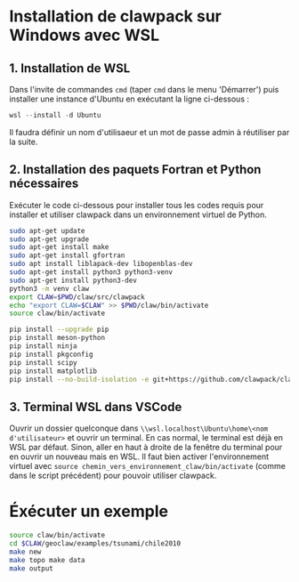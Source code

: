 # Installation de clawpack sur Windows avec WSL

## 1. Installation de WSL
Dans l'invite de commandes `cmd` (taper `cmd` dans le menu 'Démarrer') puis installer une instance d'Ubuntu en exécutant la ligne ci-dessous : 

```powershell
wsl --install -d Ubuntu
```

Il faudra définir un nom d'utilisaeur et un mot de passe admin à réutiliser par la suite.

## 2. Installation des paquets Fortran et Python nécessaires

Exécuter le code ci-dessous pour installer tous les codes requis pour installer et utiliser clawpack dans un environnement virtuel de Python.

```bash
sudo apt-get update
sudo apt-get upgrade
sudo apt-get install make
sudo apt-get install gfortran
sudo apt install liblapack-dev libopenblas-dev
sudo apt-get install python3 python3-venv
sudo apt-get install python3-dev
python3 -m venv claw
export CLAW=$PWD/claw/src/clawpack
echo "export CLAW=$CLAW" >> $PWD/claw/bin/activate
source claw/bin/activate

pip install --upgrade pip
pip install meson-python
pip install ninja
pip install pkgconfig
pip install scipy
pip install matplotlib
pip install --no-build-isolation -e git+https://github.com/clawpack/clawpack.git@v5.11.0#egg=clawpack
```

## 3. Terminal WSL dans VSCode

Ouvrir un dossier quelconque dans `\\wsl.localhost\Ubuntu\home\<nom d'utilisateur>` et ouvrir un terminal. En cas normal, le terminal est déjà en WSL par défaut. Sinon, aller en haut à droite de la fenêtre du terminal pour en ouvrir un nouveau mais en WSL. Il faut bien activer l'environnement virtuel avec `source chemin_vers_environnement_claw/bin/activate` (comme dans le script précédent) pour pouvoir utiliser clawpack.

# Éxécuter un exemple

```bash
source claw/bin/activate
cd $CLAW/geoclaw/examples/tsunami/chile2010
make new
make topo make data
make output
```